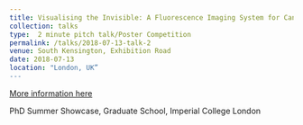 ```yaml
---
title: Visualising the Invisible: A Fluorescence Imaging System for Cancer Surgery Guidance
collection: talks
type:  2 minute pitch talk/Poster Competition
permalink: /talks/2018-07-13-talk-2
venue: South Kensington, Exhibition Road
date: 2018-07-13
location: "London, UK”
---
```

[More information here](https://www.imperial.ac.uk/study/pg/graduate-school/graduate-school-events/summer-showcase/)

PhD Summer Showcase, Graduate School, Imperial College London
